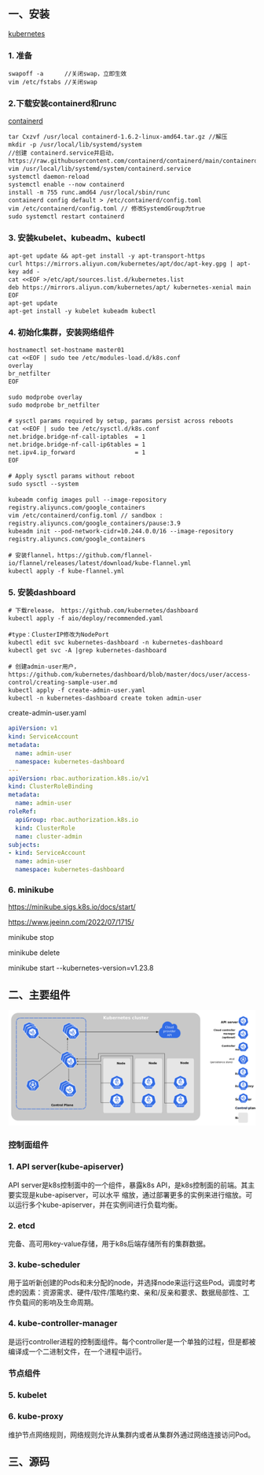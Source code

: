 ## 一、安装
[kubernetes](https://kubernetes.io/)
### 1. 准备
```shell
swapoff -a      //关闭swap，立即生效
vim /etc/fstabs //关闭swap
```

### 2.下载安装containerd和runc
[containerd](https://github.com/containerd/containerd)
```shell
tar Cxzvf /usr/local containerd-1.6.2-linux-amd64.tar.gz //解压
mkdir -p /usr/local/lib/systemd/system
//创建 containerd.service并启动，https://raw.githubusercontent.com/containerd/containerd/main/containerd.service
vim /usr/local/lib/systemd/system/containerd.service
systemctl daemon-reload
systemctl enable --now containerd
install -m 755 runc.amd64 /usr/local/sbin/runc
containerd config default > /etc/containerd/config.toml
vim /etc/containerd/config.toml // 修改SystemdGroup为true
sudo systemctl restart containerd
```

### 3. 安装kubelet、kubeadm、kubectl
```shell
apt-get update && apt-get install -y apt-transport-https
curl https://mirrors.aliyun.com/kubernetes/apt/doc/apt-key.gpg | apt-key add - 
cat <<EOF >/etc/apt/sources.list.d/kubernetes.list
deb https://mirrors.aliyun.com/kubernetes/apt/ kubernetes-xenial main
EOF
apt-get update
apt-get install -y kubelet kubeadm kubectl
```

### 4. 初始化集群，安装网络组件
```shell
hostnamectl set-hostname master01  
cat <<EOF | sudo tee /etc/modules-load.d/k8s.conf
overlay
br_netfilter
EOF

sudo modprobe overlay
sudo modprobe br_netfilter

# sysctl params required by setup, params persist across reboots
cat <<EOF | sudo tee /etc/sysctl.d/k8s.conf
net.bridge.bridge-nf-call-iptables  = 1
net.bridge.bridge-nf-call-ip6tables = 1
net.ipv4.ip_forward                 = 1
EOF

# Apply sysctl params without reboot
sudo sysctl --system

kubeadm config images pull --image-repository registry.aliyuncs.com/google_containers
vim /etc/containerd/config.toml // sandbox : registry.aliyuncs.com/google_containers/pause:3.9
kubeadm init --pod-network-cidr=10.244.0.0/16 --image-repository registry.aliyuncs.com/google_containers

# 安装flannel，https://github.com/flannel-io/flannel/releases/latest/download/kube-flannel.yml
kubectl apply -f kube-flannel.yml

```

### 5. 安装dashboard
```shell
# 下载release， https://github.com/kubernetes/dashboard
kubectl apply -f aio/deploy/recommended.yaml  

#type：ClusterIP修改为NodePort
kubectl edit svc kubernetes-dashboard -n kubernetes-dashboard  
kubectl get svc -A |grep kubernetes-dashboard 

# 创建admin-user用户，https://github.com/kubernetes/dashboard/blob/master/docs/user/access-control/creating-sample-user.md
kubectl apply -f create-admin-user.yaml
kubectl -n kubernetes-dashboard create token admin-user
```

create-admin-user.yaml
```yml
apiVersion: v1
kind: ServiceAccount
metadata:
  name: admin-user
  namespace: kubernetes-dashboard
---
apiVersion: rbac.authorization.k8s.io/v1
kind: ClusterRoleBinding
metadata:
  name: admin-user
roleRef:
  apiGroup: rbac.authorization.k8s.io
  kind: ClusterRole
  name: cluster-admin
subjects:
- kind: ServiceAccount
  name: admin-user
  namespace: kubernetes-dashboard
```


### 6. minikube
https://minikube.sigs.k8s.io/docs/start/

https://www.jeeinn.com/2022/07/1715/

minikube stop

minikube delete

minikube start --kubernetes-version=v1.23.8

## 二、主要组件
 ![输入图片说明](../img/kubernetes.png)

### 控制面组件
### 1. API server(kube-apiserver)
API server是k8s控制面中的一个组件，暴露k8s API，是k8s控制面的前端。其主要实现是kube-apiserver，可以水平
缩放，通过部署更多的实例来进行缩放。可以运行多个kube-apiserver，并在实例间进行负载均衡。

### 2. etcd
完备、高可用key-value存储，用于k8s后端存储所有的集群数据。

### 3. kube-scheduler
用于监听新创建的Pods和未分配的node，并选择node来运行这些Pod。调度时考虑的因素：资源需求、硬件/软件/策略约束、亲和/反亲和要求、数据局部性、工作负载间的影响及生命周期。

### 4. kube-controller-manager
是运行controller进程的控制面组件。每个controller是一个单独的过程，但是都被编译成一个二进制文件，在一个进程中运行。

### 节点组件
### 5. kubelet

### 6. kube-proxy
维护节点网络规则，网络规则允许从集群内或者从集群外通过网络连接访问Pod。
## 三、源码